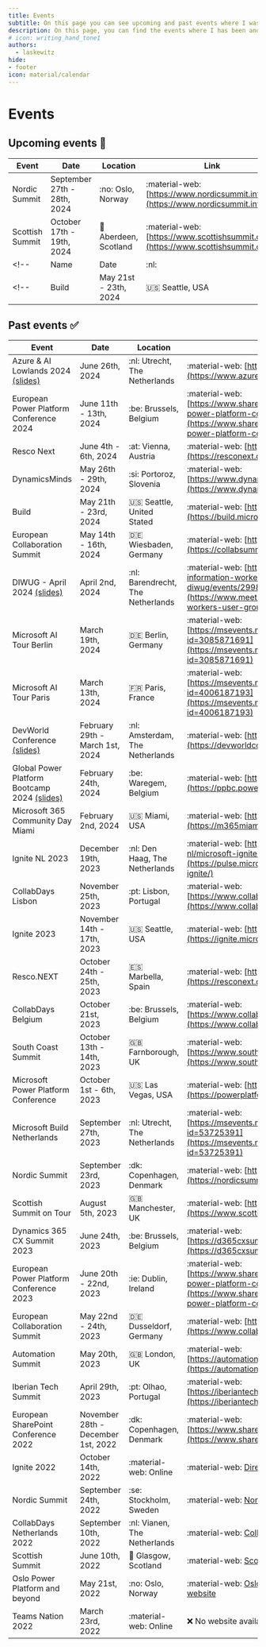 ```yaml
---
title: Events
subtitle: On this page you can see upcoming and past events where I was as a speaker.
description: On this page, you can find the events where I has been and will be in the future.
# icon: writing_hand_tone1
authors:
  - laskewitz
hide:
- footer
icon: material/calendar
---
```

# Events

## Upcoming events 📆

| Event | Date | Location | Link |
| ----------- | ------------------------------------ | ------------------------------------ | ------------------------------------ |
| Nordic Summit | September 27th - 28th, 2024 | :no: Oslo, Norway | :material-web: [https://www.nordicsummit.info/](https://www.nordicsummit.info/) |
| Scottish Summit | October 17th - 19th, 2024 | :scotland: Aberdeen, Scotland | :material-web: [https://www.scottishsummit.com/](https://www.scottishsummit.com/) |
<!-- | Name | Date | :nl: | :material-web: [website](website) | -->
<!-- | Build | May 21st - 23th, 2024 | :us: Seattle, USA | :material-web: [https://build.microsoft.com/en-US/home](https://build.microsoft.com/en-US/home) | -->

## Past events ✅

| Event | Date | Location | Link |
| ----------- | ------------------------------------ | ------------------------------------ | ------------------------------------ |
| Azure & AI Lowlands 2024 [(slides)](https://aka.ms/DL-AzureAILowlands24-Slides) | June 26th, 2024 | :nl: Utrecht, The Netherlands | :material-web: [https://www.azurelowlands.com/](https://www.azurelowlands.com/) |
| European Power Platform Conference 2024 | June 11th - 13th, 2024 | :be: Brussels, Belgium | :material-web: [https://www.sharepointeurope.com/european-power-platform-conference/](https://www.sharepointeurope.com/european-power-platform-conference/) |
| Resco Next | June 4th - 6th, 2024 | :at: Vienna, Austria | :material-web: [https://resconext.com/](https://resconext.com/) |
| DynamicsMinds | May 26th - 29th, 2024 | :si: Portoroz, Slovenia | :material-web: [https://www.dynamicsminds.com/](https://www.dynamicsminds.com/) |
| Build | May 21th - 23rd, 2024 | :us: Seattle, United Stated | :material-web: [https://build.microsoft.com/](https://build.microsoft.com/) |
| European Collaboration Summit | May 14th - 16th, 2024 | :de: Wiesbaden, Germany | :material-web: [https://collabsummit.eu/](https://collabsummit.eu/) |
| DIWUG - April 2024 [(slides)](https://aka.ms/DL-DIWUG24-Slides) | April 2nd, 2024 | :nl: Barendrecht, The Netherlands | :material-web: [https://www.meetup.com/dutch-information-workers-user-group-diwug/events/299810236/](https://www.meetup.com/dutch-information-workers-user-group-diwug/events/299810236/) |
| Microsoft AI Tour Berlin | March 19th, 2024 | :de: Berlin, Germany | :material-web: [https://msevents.microsoft.com/event?id=3085871691](https://msevents.microsoft.com/event?id=3085871691) |
| Microsoft AI Tour Paris | March 13th, 2024 | :fr: Paris, France | :material-web: [https://msevents.microsoft.com/event?id=4006187193](https://msevents.microsoft.com/event?id=4006187193) |
| DevWorld Conference [(slides)](https://aka.ms/DL-DevWorld-Slides) | February 29th - March 1st, 2024 | :nl: Amsterdam, The Netherlands | :material-web: [https://devworldconference.com/](https://devworldconference.com/) |
| Global Power Platform Bootcamp 2024 [(slides)](https://aka.ms/DL-GPPB24-Slides) | February 24th, 2024 | :be: Waregem, Belgium | :material-web: [https://ppbc.poweraddicts.be/](https://ppbc.poweraddicts.be/) |
| Microsoft 365 Community Day Miami | February 2nd, 2024 | :us: Miami, USA | :material-web: [https://m365miami.com/](https://m365miami.com/) |
| Ignite NL 2023 | December 19th, 2023 | :nl: Den Haag, The Netherlands | :material-web: [https://pulse.microsoft.com/nl-nl/microsoft-ignite/](https://pulse.microsoft.com/nl-nl/microsoft-ignite/) |
| CollabDays Lisbon | November 25th, 2023 | :pt: Lisbon, Portugal | :material-web: [https://www.collabdays.org/2023-lisbon/](https://www.collabdays.org/2023-lisbon/) |
| Ignite 2023 | November 14th - 17th, 2023 | :us: Seattle, USA | :material-web: [https://ignite.microsoft.com/](https://ignite.microsoft.com/) |
| Resco.NEXT | October 24th - 25th, 2023 | :es: Marbella, Spain | :material-web: [https://resconext.com/](https://resconext.com/) |
| CollabDays Belgium | October 21st, 2023 | :be: Brussels, Belgium | :material-web: [https://www.collabdays.org/2023-belgium/](https://www.collabdays.org/2023-belgium/) |
| South Coast Summit | October 13th - 14th, 2023 | :gb: Farnborough, UK | :material-web: [https://www.southcoastsummit.com/](https://www.southcoastsummit.com/) |
| Microsoft Power Platform Conference | October 1st - 6th, 2023 | :us: Las Vegas, USA | :material-web: [https://powerplatformconf.com/](https://powerplatformconf.com/) |
| Microsoft Build Netherlands | September 27th, 2023 | :nl: Utrecht, The Netherlands | :material-web: [https://msevents.microsoft.com/event?id=53725391](https://msevents.microsoft.com/event?id=53725391) |
| Nordic Summit | September 23rd, 2023 | :dk: Copenhagen, Denmark | :material-web: [https://nordicsummit.info/](https://nordicsummit.info/) |
| Scottish Summit on Tour | August 5th, 2023 | :gb: Manchester, UK | :material-web: [https://www.scottishsummit.com/](https://www.scottishsummit.com/) |
| Dynamics 365 CX Summit 2023 | June 24th, 2023 | :be: Brussels, Belgium | :material-web: [https://d365cxsummit.powercommunity.com/](https://d365cxsummit.powercommunity.com/) |
| European Power Platform Conference 2023 | June 20th - 22nd, 2023 | :ie: Dublin, Ireland | :material-web: [https://www.sharepointeurope.com/european-power-platform-conference/](https://www.sharepointeurope.com/european-power-platform-conference/) |
| European Collaboration Summit | May 22nd - 24th, 2023 | :de: Dusseldorf, Germany | :material-web: [https://www.collabsummit.eu/](https://www.collabsummit.eu/) |
| Automation Summit | May 20th, 2023 | :gb: London, UK | :material-web: [https://automationsummit.powercommunity.com/](https://automationsummit.powercommunity.com/) |
| Iberian Tech Summit | April 29th, 2023 | :pt: Olhao, Portugal | :material-web: [https://iberiantechsummit.com/en/](https://iberiantechsummit.com/en/) |
| European SharePoint Conference 2022 | November 28th - December 1st, 2022 | :dk: Copenhagen, Denmark | :material-web: [https://www.sharepointeurope.com/](https://www.sharepointeurope.com/) |
| Ignite 2022 | October 14th, 2022 | :material-web: Online | :material-web: [Direct link to the recording](https://ignite.microsoft.com/en-US/sessions/1d0792dd-3f20-4aa2-94d8-537d7d77d86d) |
| Nordic Summit | September 24th, 2022 | :se: Stockholm, Sweden | :material-web: [Nordic Summit website](https://nordicsummit.info/) |
| CollabDays Netherlands 2022 | September 10th, 2022 | :nl: Vianen, The Netherlands | :material-web: [CollabDays NL website](https://www.collabdays.org/2022-nl/) |
| Scottish Summit | June 10th, 2022 | :scotland: Glasgow, Scotland | :material-web: [Scottish Summit website](https://scottishsummit.com/) |
| Oslo Power Platform and beyond | May 21st, 2022 | :no: Oslo, Norway | :material-web: [Oslo Power Platform and beyond website](https://oslo-power-platform-and-beyond.sessionize.com/) |
| Teams Nation 2022 | March 23rd, 2022 | :material-web: Online | :x: No website available |
